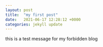 ```yaml
---
layout: post
title:  "my first post"
date:   2021-06-17 12:28:12 +0000
categories: jekyll update
---
```


this is a test message for my forbidden blog
